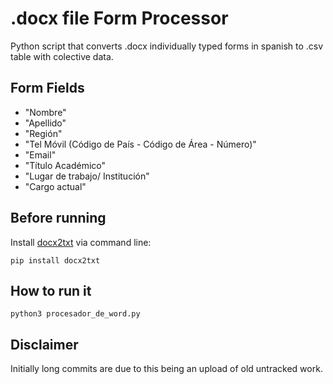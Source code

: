 # .docx file Form Processor

Python script that converts .docx individually typed forms in spanish to .csv table with colective data. 

## Form Fields
* "Nombre"
* "Apellido"
* "Región"
* "Tel Móvil (Código de País - Código de Área - Número)"
* "Email"
* "Título Académico"
* "Lugar de trabajo/ Institución"
* "Cargo actual" 

## Before running
Install [docx2txt](https://github.com/ankushshah89/python-docx2txt) via command line:
```
pip install docx2txt
```

## How to run it
```
python3 procesador_de_word.py 
```

## Disclaimer

Initially long commits are due to this being an upload of old untracked work.
